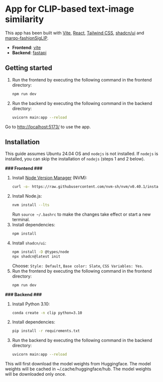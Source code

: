 # App for CLIP-based text-image similarity

This app has been built with [Vite](https://vitejs.dev/), [React](https://reactjs.org/), [Tailwind CSS](https://tailwindcss.com/), [shadcn/ui](https://ui.shadcn.com/) and [marqo-fashionSigLIP](https://huggingface.co/Marqo/marqo-fashionSigLIP). 

- **Frontend**: [vite](https://vitejs.dev/)
- **Backend**: [fastapi](https://fastapi.tiangolo.com/)


## Getting started

1. Run the frontend by executing the following command in the frontend directory:
    ```bash
    npm run dev
    ```
2. Run the backend by executing the following command in the backend directory:
    ```bash
    uvicorn main:app --reload
    ```

Go to [http://localhost:5173/](http://localhost:5173/) to use the app.


## Installation

This guide assumes Ubuntu 24.04 OS and `nodejs` is not installed. If `nodejs` is installed, you can skip the installation of `nodejs` (steps 1 and 2 below).

**### Frontend ###**

1. Install [Node Version Manager](https://github.com/nvm-sh/nvm) (NVM):
    ```bash
    curl -o- https://raw.githubusercontent.com/nvm-sh/nvm/v0.40.1/install.sh | bash
    ```
2. Install Node.js: 
    ```bash
    nvm install --lts
    ```
    Run `source ~/.bashrc` to make the changes take effect or start a new terminal.
3. Install dependencies:
    ```bash
    npm install
    ```
4. Install `shadcn/ui`:
    ```bash
    npm install -D @types/node
    npx shadcn@latest init
    ```
    Choose: `Style: Default`, `Base color: Slate`, `CSS Variables: Yes`.
5. Run the frontend by executing the following command in the frontend directory:
    ```bash
    npm run dev
    ```

**### Backend ###**

1. Install Python 3.10:
    ```bash
    conda create -n clip python=3.10
    ```
2. Install dependencies:
    ```bash
    pip install -r requirements.txt
    ```
3. Run the backend by executing the following command in the backend directory:
    ```bash
    uvicorn main:app --reload
    ```

This will first download the model weights from Huggingface. The model weights will be cached in ~/.cache/huggingface/hub. The model weights will be downloaded only once.
